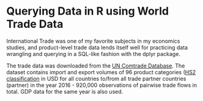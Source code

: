 # Querying Data in R using World Trade Data

International Trade was one of my favorite subjects in my economics studies, and product-level trade data lends itself well for practicing data wrangling and querying in a SQL-like fashion with the dplyr package.

The trade data was downloaded from the [UN Comtrade Database](https://comtrade.un.org/data). The dataset contains import and export volumes of 96 product categories ([HS2 classification](https://en.wikipedia.org/wiki/Harmonized_System) in USD for all countries to/from all trade partner countries (partner) in the year 2016 - 920,000 observations of pairwise trade flows in total. GDP data for the same year is also used.
